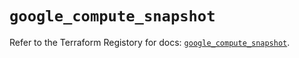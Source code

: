 # `google_compute_snapshot`

Refer to the Terraform Registory for docs: [`google_compute_snapshot`](https://registry.terraform.io/providers/hashicorp/google/4.65.2/docs/resources/compute_snapshot).
